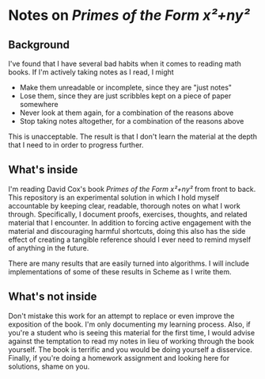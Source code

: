 # Notes on *Primes of the Form x²+ny²*

## Background

I've found that I have several bad habits when it comes to reading math books. If I'm actively taking notes as I read, I might
 * Make them unreadable or incomplete, since they are "just notes"
 * Lose them, since they are just scribbles kept on a piece of paper somewhere
 * Never look at them again, for a combination of the reasons above
 * Stop taking notes altogether, for a combination of the reasons above

This is unacceptable. The result is that I don't learn the material at the depth that I need to in order to progress further.

## What's inside

I'm reading David Cox's book *Primes of the Form x²+ny²* from front to back. This repository is an experimental solution in which I hold myself accountable by keeping clear, readable, thorough notes on what I work through. Specifically, I document proofs, exercises, thoughts, and related material that I encounter. In addition to forcing active engagement with the material and discouraging harmful shortcuts, doing this also has the side effect of creating a tangible reference should I ever need to remind myself of anything in the future.

There are many results that are easily turned into algorithms. I will include implementations of some of these results in Scheme as I write them.

## What's **not** inside

Don't mistake this work for an attempt to replace or even improve the exposition of the book. I'm only documenting my learning process. Also, if you're a student who is seeing this material for the first time, I would advise against the temptation to read my notes in lieu of working through the book yourself. The book is terrific and you would be doing yourself a disservice. Finally, if you're doing a homework assignment and looking here for solutions, shame on you.
